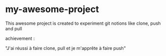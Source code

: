 # my-awesome-project

This awesome project is created to experiment git notions like clone, push and pull

achievement :

"J'ai réussi à faire clone, pull et je m'apprête à faire push"
